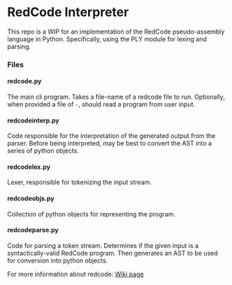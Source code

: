 # RedCode Interpreter

This repo is a WIP for an implementation of the RedCode
pseudo-assembly language in Python. Specifically, using
the PLY module for lexing and parsing.

### Files

#### redcode.py

The main cli program. Takes a file-name of a redcode file to run.
Optionally, when provided a file of `-`, should read a program
from user input.

#### redcodeinterp.py

Code responsible for the interpretation of the generated output
from the parser. Before being interpreted, may be best to convert
the AST into a series of python objects.

#### redcodelex.py

Lexer, responsible for tokenizing the input stream.

#### redcodeobjs.py

Collection of python objects for representing the program.

#### redcodeparse.py

Code for parsing a token stream. Determines if the given input
is a syntactically-valid RedCode program. Then generates an
AST to be used for conversion into python objects.

For more information about redcode:
[Wiki page](https://en.wikibooks.org/wiki/Core_War/Redcode)

